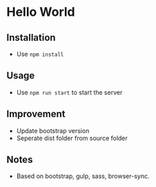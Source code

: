 # Hello World

## Installation

- Use `npm install`

## Usage

- Use `npm run start` to start the server

## Improvement

- Update bootstrap version
- Seperate dist folder from source folder

## Notes
- Based on bootstrap, gulp, sass, browser-sync. 